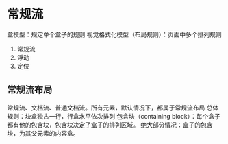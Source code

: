 # 常规流
盒模型：规定单个盒子的规则
视觉格式化模型（布局规则）：页面中多个排列规则

1. 常规流
2. 浮动
2. 定位

## 常规流布局
常规流、文档流、普通文档流。所有元素，默认情况下，都属于常规流布局
总体规则：块盒独占一行，行盒水平依次排列
包含块（containing block）：每个盒子都有他的包含块，包含块决定了盒子的排列区域。
绝大部分情况：盒子的包含块，为其父元素的内容盒。